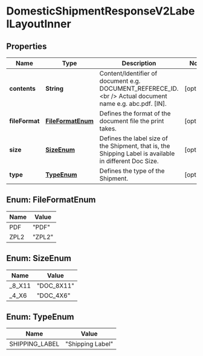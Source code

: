 

# DomesticShipmentResponseV2LabelLayoutInner


## Properties

| Name | Type | Description | Notes |
|------------ | ------------- | ------------- | -------------|
|**contents** | **String** | Content/Identifier of document e.g. DOCUMENT_REFERECE_ID.&lt;br /&gt; Actual document name e.g. abc.pdf. [IN]. |  [optional] |
|**fileFormat** | [**FileFormatEnum**](#FileFormatEnum) | Defines the format of the document file the print takes. |  [optional] |
|**size** | [**SizeEnum**](#SizeEnum) | Defines the label size of the Shipment, that is, the Shipping Label is available in different Doc Size. |  [optional] |
|**type** | [**TypeEnum**](#TypeEnum) | Defines the type of the Shipment. |  [optional] |



## Enum: FileFormatEnum

| Name | Value |
|---- | -----|
| PDF | &quot;PDF&quot; |
| ZPL2 | &quot;ZPL2&quot; |



## Enum: SizeEnum

| Name | Value |
|---- | -----|
| _8_X11 | &quot;DOC_8X11&quot; |
| _4_X6 | &quot;DOC_4X6&quot; |



## Enum: TypeEnum

| Name | Value |
|---- | -----|
| SHIPPING_LABEL | &quot;Shipping Label&quot; |



